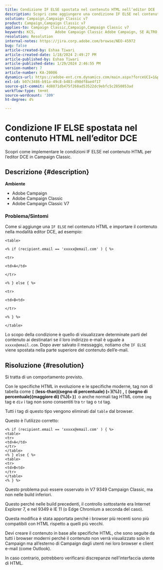 ```yaml
---
title: Condizione IF ELSE spostata nel contenuto HTML nell’editor DCE
description: Scopri come aggiungere una condizione IF ELSE nel contenuto HTML e importare il contenuto in modalità editor DCE.
solution: Campaign,Campaign Classic v7
product: Campaign,Campaign Classic v7
applies-to: Campaign Classic,Campaign,Campaign Classic v7
keywords: KCS, ​​​​​​ ​ ​ ​ ​ ​ ​ ​ ​Adobe Campaign Classic Adobe Campaign, SE ALTRO HTML, DCE, risoluzione dei problemi, V7 9349
resolution: Resolution
internal-notes: https://jira.corp.adobe.com/browse/NEO-45972
bug: false
article-created-by: Eshaa Tiwari
article-created-date: 1/18/2024 2:49:27 PM
article-published-by: Eshaa Tiwari
article-published-date: 1/29/2024 2:46:55 PM
version-number: 7
article-number: KA-20006
dynamics-url: https://adobe-ent.crm.dynamics.com/main.aspx?forceUCI=1&pagetype=entityrecord&etn=knowledgearticle&id=81d16bc2-10b6-ee11-a569-6045bd006b3d
exl-id: b07c3486-b91a-49c8-b403-d90df8ae4f17
source-git-commit: 4d8871db475f268ad53522dc9ebfc5c2850853ad
workflow-type: tm+mt
source-wordcount: '309'
ht-degree: 4%

---
```


# Condizione IF ELSE spostata nel contenuto HTML nell’editor DCE


Scopri come implementare le condizioni IF ELSE nel contenuto HTML per l’editor DCE in Campaign Classic.

## Descrizione {#description}


<b>Ambiente</b>

- Adobe Campaign
- Adobe Campaign Classic
- Adobe Campaign Classic V7


### <b>Problema/Sintomi</b>

Come si aggiunge una `IF ELSE` nel contenuto HTML e importare il contenuto nella modalità editor DCE, ad esempio:


```
<table>

<% if (recipient.email == 'xxxxx@email.com' ) { %>

<tr>

<td>A</td>

</tr>

<% } else { %>

<tr>

<td>B<td>

</tr>

<% } %>

</table>
```


Lo scopo della condizione è quello di visualizzare determinate parti del contenuto ai destinatari se il loro indirizzo e-mail è uguale a `xxxxx@email.com`. Dopo aver salvato il messaggio, notiamo che `IF ELSE` viene spostata nella parte superiore del contenuto dell’e-mail.


## Risoluzione {#resolution}


Si tratta di un comportamento previsto.

Con le specifiche HTML in evoluzione e le specifiche moderne, tag non di tabella come <b>`[` </b>(<b>less-than)(segno di percentuale) (`<` )(%)`]` , `[` (segno di percentuale)(maggiore di) (%)(`>` )`]`  </b>o anche normali tag HTML come `img` tag e `div` i tag non sono consentiti tra `tr` tag o `td` tag.

Tutti i tag di questo tipo vengono eliminati dal `table` dal browser.

Questo è l’utilizzo corretto:


```
<% if (recipient.email == 'xxxxx@email.com' ) { %>
<table>
<tr>
<td>A</td>
</tr>
</table>
<% } else { %>
<table>
<tr>
<td>B<td>
</tr>
</table>
<% } %>
```


Questo problema può essere osservato in V7 9349 Campaign Classic, ma non nelle build inferiori.

Questo perché nelle build precedenti, il controllo sottostante era Internet Explorer 7, e nel 9349 è IE 11 (o Edge Chromium a seconda del caso).

Questa modifica è stata apportata perché i browser più recenti sono più compatibili con HTML rispetto a quelli più vecchi.

Devi creare il contenuto in base alle specifiche HTML, che sono seguite da tutti i browser moderni perché il contenuto non verrà visualizzato solo in Campaign ma all’esterno di Campaign dagli utenti nei loro browser e client e-mail (come Outlook).

In caso contrario, potrebbero verificarsi discrepanze nell’interfaccia utente di HTML.
